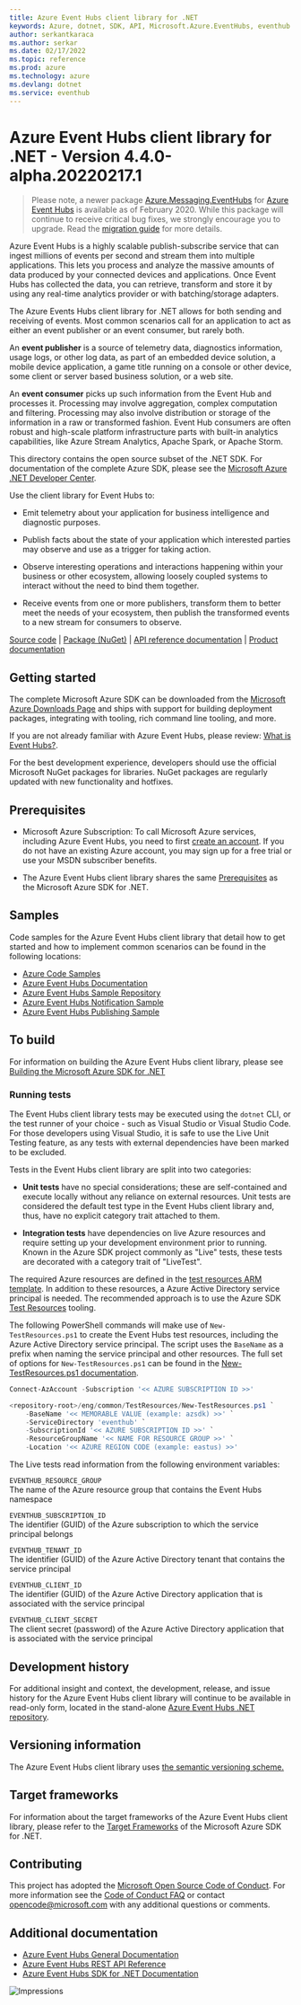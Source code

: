 ```yaml
---
title: Azure Event Hubs client library for .NET
keywords: Azure, dotnet, SDK, API, Microsoft.Azure.EventHubs, eventhub
author: serkantkaraca
ms.author: serkar
ms.date: 02/17/2022
ms.topic: reference
ms.prod: azure
ms.technology: azure
ms.devlang: dotnet
ms.service: eventhub
---
```

# Azure Event Hubs client library for .NET - Version 4.4.0-alpha.20220217.1 


> Please note, a newer package [Azure.Messaging.EventHubs](https://www.nuget.org/packages/Azure.Messaging.EventHubs) for [Azure Event Hubs](https://azure.microsoft.com/services/event-hubs/) is available as of February 2020. While this package will continue to receive critical bug fixes, we strongly encourage you to upgrade. Read the [migration guide](https://aka.ms/azsdk/net/migrate/eh) for more details.

Azure Event Hubs is a highly scalable publish-subscribe service that can ingest millions of events per second and stream them into multiple applications. This lets you process and analyze the massive amounts of data produced by your connected devices and applications. Once Event Hubs has collected the data, you can retrieve, transform and store it by using any real-time analytics provider or with batching/storage adapters. 

The Azure Events Hubs client library for .NET allows for both sending and receiving of events.  Most common scenarios call for an application to act as either an event publisher or an event consumer, but rarely both. 

An **event publisher** is a source of telemetry data, diagnostics information, usage logs, or other log data, as 
part of an embedded device solution, a mobile device application, a game title running on a console or other device, 
some client or server based business solution, or a web site.  

An **event consumer** picks up such information from the Event Hub and processes it. Processing may involve aggregation, complex 
computation and filtering. Processing may also involve distribution or storage of the information in a raw or transformed fashion.
Event Hub consumers are often robust and high-scale platform infrastructure parts with built-in analytics capabilities, like Azure 
Stream Analytics, Apache Spark, or Apache Storm.  

This directory contains the open source subset of the .NET SDK. For documentation of the complete Azure SDK, please see the [Microsoft Azure .NET Developer Center](https://azure.microsoft.com/develop/net/).

Use the client library for Event Hubs to:

- Emit telemetry about your application for business intelligence and diagnostic purposes.

- Publish facts about the state of your application which interested parties may observe and use as a trigger for taking action.

- Observe interesting operations and interactions happening within your business or other ecosystem, allowing loosely coupled systems to interact without the need to bind them together.

- Receive events from one or more publishers, transform them to better meet the needs of your ecosystem, then publish the transformed events to a new stream for consumers to observe.

[Source code](https://github.com/Azure/azure-sdk-for-net/tree/main/sdk/eventhub/Microsoft.Azure.EventHubs) | [Package (NuGet)](https://www.nuget.org/packages/Microsoft.Azure.EventHubs/) | [API reference documentation](https://docs.microsoft.com/dotnet/api/overview/azure/event-hubs?view=azure-dotnet) | [Product documentation](https://docs.microsoft.com/azure/event-hubs/)

## Getting started

The complete Microsoft Azure SDK can be downloaded from the [Microsoft Azure Downloads Page](https://azure.microsoft.com/downloads/?sdk=net) and ships with support for building deployment packages, integrating with tooling, rich command line tooling, and more.

If you are not already familiar with Azure Event Hubs, please review: [What is Event Hubs?](https://docs.microsoft.com/azure/event-hubs/event-hubs-about).

For the best development experience, developers should use the official Microsoft NuGet packages for libraries. NuGet packages are regularly updated with new functionality and hotfixes.

## Prerequisites

- Microsoft Azure Subscription: To call Microsoft Azure services, including Azure Event Hubs, you need to first [create an account](https://account.windowsazure.com/Home/Index). If you do not have an existing Azure account, you may sign up for a free trial or use your MSDN subscriber benefits.

- The Azure Event Hubs client library shares the same [Prerequisites](https://github.com/azure/azure-sdk-for-net#prerequisites) as the Microsoft Azure SDK for .NET.

## Samples

Code samples for the Azure Event Hubs client library that detail how to get started and how to implement common scenarios can be found in the following locations:

- [Azure Code Samples](https://azure.microsoft.com/resources/samples/?sort=0&service=event-hubs&platform=dotnet)
- [Azure Event Hubs Documentation](https://docs.microsoft.com/azure/event-hubs/)
- [Azure Event Hubs Sample Repository](https://github.com/Azure/azure-event-hubs/tree/master/samples)
- [Azure Event Hubs Notification Sample](https://github.com/Azure-Samples/event-hubs-dotnet-user-notifications)
- [Azure Event Hubs Publishing Sample](https://github.com/Azure-Samples/event-hubs-dotnet-ingest)

## To build

For information on building the Azure Event Hubs client library, please see [Building the Microsoft Azure SDK for .NET](https://github.com/azure/azure-sdk-for-net#to-build)

### Running tests

The Event Hubs client library tests may be executed using the `dotnet` CLI, or the test runner of your choice - such as Visual Studio or Visual Studio Code.  For those developers using Visual Studio, it is safe to use the Live Unit Testing feature, as any tests with external dependencies have been marked to be excluded.

Tests in the Event Hubs client library are split into two categories:

- **Unit tests** have no special considerations; these are self-contained and execute locally without any reliance on external resources.  Unit tests are considered the default test type in the Event Hubs client library and, thus, have no explicit category trait attached to them.

- **Integration tests** have dependencies on live Azure resources and require setting up your development environment prior to running.  Known in the Azure SDK project commonly as "Live" tests, these tests are decorated with a category trait of "LiveTest".  

The required Azure resources are defined in the [test resources ARM template](https://github.com/Azure/azure-sdk-for-net/blob/main/sdk/eventhub/test-resources.json).  In addition to these resources, a Azure Active Directory service principal is needed.  The recommended approach is to use the Azure SDK [Test Resources](https://github.com/Azure/azure-sdk-tools/blob/main/eng/common/TestResources/README.md) tooling. 

The following PowerShell commands will make use of `New-TestResources.ps1` to create the Event Hubs test resources, including the Azure Active Directory service principal.  The script uses the `BaseName` as a prefix when naming the service principal and other resources.  The full set of options for `New-TestResources.ps1` can be found in the [New-TestResources.ps1 documentation](https://github.com/Azure/azure-sdk-tools/blob/main/eng/common/TestResources/New-TestResources.ps1.md).

```powershell
Connect-AzAccount -Subscription '<< AZURE SUBSCRIPTION ID >>'

<repository-root>/eng/common/TestResources/New-TestResources.ps1 `
    -BaseName '<< MEMORABLE VALUE (example: azsdk) >>' `
    -ServiceDirectory 'eventhub' `
    -SubscriptionId '<< AZURE SUBSCRIPTION ID >>' `
    -ResourceGroupName '<< NAME FOR RESOURCE GROUP >>' `
    -Location '<< AZURE REGION CODE (example: eastus) >>'
```

The Live tests read information from the following environment variables:

`EVENTHUB_RESOURCE_GROUP`  
 The name of the Azure resource group that contains the Event Hubs namespace
   
`EVENTHUB_SUBSCRIPTION_ID`  
 The identifier (GUID) of the Azure subscription to which the service principal belongs
    
`EVENTHUB_TENANT_ID`  
 The identifier (GUID) of the Azure Active Directory tenant that contains the service principal

`EVENTHUB_CLIENT_ID`  
 The identifier (GUID) of the Azure Active Directory application that is associated with the service principal
   
`EVENTHUB_CLIENT_SECRET`  
 The client secret (password) of the Azure Active Directory application that is associated with the service principal

## Development history

For additional insight and context, the development, release, and issue history for the Azure Event Hubs client library will continue to be available in read-only form, located in the stand-alone [Azure Event Hubs .NET repository](https://github.com/Azure/azure-event-hubs-dotnet).

## Versioning information

The Azure Event Hubs client library uses [the semantic versioning scheme.](https://semver.org/)

## Target frameworks

For information about the target frameworks of the Azure Event Hubs client library, please refer to the [Target Frameworks](https://github.com/azure/azure-sdk-for-net#target-frameworks) of the Microsoft Azure SDK for .NET.  

## Contributing

This project has adopted the [Microsoft Open Source Code of Conduct](https://opensource.microsoft.com/codeofconduct/). For more information see the [Code of Conduct FAQ](https://opensource.microsoft.com/codeofconduct/faq/) or contact [opencode@microsoft.com](mailto:opencode@microsoft.com) with any additional questions or comments.

## Additional documentation

- [Azure Event Hubs General Documentation](https://docs.microsoft.com/azure/event-hubs/)
- [Azure Event Hubs REST API Reference](https://docs.microsoft.com/rest/api/eventhub/)
- [Azure Event Hubs SDK for .NET Documentation](https://docs.microsoft.com/dotnet/api/overview/azure/event-hubs?view=azure-dotnet)

![Impressions](https://azure-sdk-impressions.azurewebsites.net/api/impressions/azure-sdk-for-net%2Fsdk%2Feventhub%2FMicrosoft.Azure.EventHubs%2FREADME.png)

